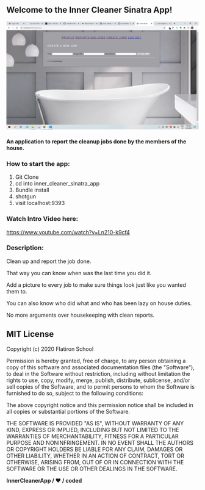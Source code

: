 <h2>Welcome to the Inner Cleaner Sinatra App!</h2>

![](AppView.png)

<h4>An application to report the cleanup jobs done by the members of the house.</h4>



<h3>How to start the app:</h3>

1. Git Clone
2. cd into inner_cleaner_sinatra_app
3. Bundle install
4. shotgun
5. visit localhost:9393


<h3>Watch Intro Video here:</h3>

https://www.youtube.com/watch?v=Ln210-k9cf4


<h3>Description:</h3>

Clean up and report the job done.

That way you can know when was the last time you did it.

Add a picture to every job to make sure things look just like you wanted them to.

You can also know who did what and who has been lazy on house duties.

No more arguments over housekeeping with clean reports.


## MIT License 

Copyright (c) 2020 Flatiron School 

Permission is hereby granted, free of charge, to any person obtaining a copy of this software and associated documentation files (the "Software"), to deal in the Software without restriction, including without limitation the rights to use, copy, modify, merge, publish, distribute, sublicense, and/or sell copies of the Software, and to permit persons to whom the Software is furnished to do so, subject to the following conditions:

The above copyright notice and this permission notice shall be included in all copies or substantial portions of the Software.

THE SOFTWARE IS PROVIDED "AS IS", WITHOUT WARRANTY OF ANY KIND, EXPRESS OR IMPLIED, INCLUDING BUT NOT LIMITED TO THE WARRANTIES OF MERCHANTABILITY, FITNESS FOR A PARTICULAR PURPOSE AND NONINFRINGEMENT. IN NO EVENT SHALL THE AUTHORS OR COPYRIGHT HOLDERS BE LIABLE FOR ANY CLAIM, DAMAGES OR OTHER LIABILITY, WHETHER IN AN ACTION OF CONTRACT, TORT OR OTHERWISE, ARISING FROM, OUT OF OR IN CONNECTION WITH THE SOFTWARE OR THE USE OR OTHER DEALINGS IN THE SOFTWARE.


<strong>InnerCleanerApp / ♥ / coded </strong>

